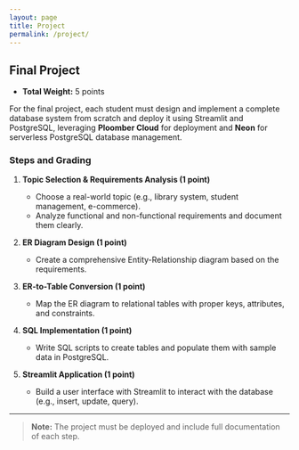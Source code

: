 ```yaml
---
layout: page
title: Project
permalink: /project/
---
```


## Final Project

- **Total Weight:** 5 points  

For the final project, each student must design and implement a complete database system from scratch and deploy it using Streamlit and PostgreSQL, leveraging **Ploomber Cloud** for deployment and **Neon** for serverless PostgreSQL database management.

### Steps and Grading

1. **Topic Selection & Requirements Analysis (1 point)**  
   - Choose a real-world topic (e.g., library system, student management, e-commerce).  
   - Analyze functional and non-functional requirements and document them clearly.

2. **ER Diagram Design (1 point)**  
   - Create a comprehensive Entity-Relationship diagram based on the requirements.

3. **ER-to-Table Conversion (1 point)**  
   - Map the ER diagram to relational tables with proper keys, attributes, and constraints.

4. **SQL Implementation (1 point)**  
   - Write SQL scripts to create tables and populate them with sample data in PostgreSQL.

5. **Streamlit Application (1 point)**  
   - Build a user interface with Streamlit to interact with the database (e.g., insert, update, query).

---

> **Note:** The project must be deployed  and include full documentation of each step.
